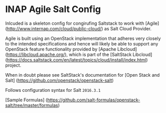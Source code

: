 # INAP Agile Salt Config

Inlcuded is a skeleton config for congirufing Saltstack to work with [Agile] (http://www.internap.com/cloud/public-cloud/) as Salt Cloud Provider.

Agile is built using an OpenStack implementation that adheres very closely to the intended specifications and hence will likely be able to support any OpenStack feature functionality provided by [Apache Libcloud] (https://libcloud.apache.org/), which is part of the [SaltStack Libcloud] (https://docs.saltstack.com/en/latest/topics/cloud/install/index.html) project.

When in doubt please see SaltStack's documentation for [Open Stack and Salt] (https://github.com/openstack/openstack-salt)


Follows configuration syntax for Salt `2016.3.1` 

[Sample Formulas] (https://github.com/salt-formulas/openstack-salt/tree/master/formulas)
